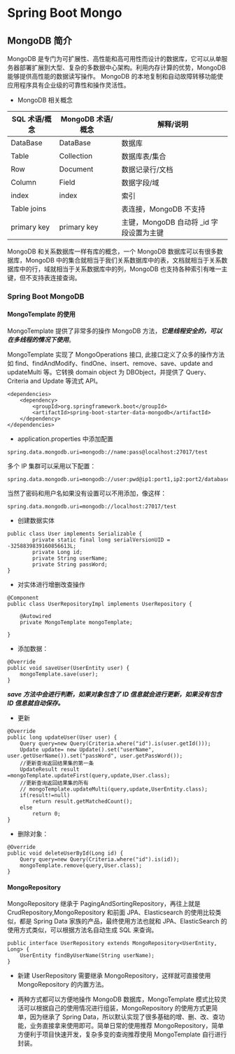 # Spring Boot Mongo

## MongoDB 简介

MongoDB 是专门为可扩展性、高性能和高可用性而设计的数据库，它可以从单服务器部署扩展到大型、复杂的多数据中心架构。利用内存计算的优势，MongoDB 能够提供高性能的数据读写操作。 MongoDB 的本地复制和自动故障转移功能使应用程序具有企业级的可靠性和操作灵活性。

- MongoDB 相关概念

SQL 术语/概念 |	MongoDB 术语/概念 |	解释/说明
---|---|---
DataBase	|DataBase|	数据库
Table|	Collection	|数据库表/集合
Row|	Document|数据记录行/文档
Column|	Field	|数据字段/域
index	|index	|索引
Table joins	||	表连接，MongoDB 不支持
primary key	|primary key|	主键，MongoDB 自动将 _id 字段设置为主键


MongoDB 和关系数据库一样有库的概念，一个 MongoDB 数据库可以有很多数据库，MongoDB 中的集合就相当于我们关系数据库中的表，文档就相当于关系数据库中的行，域就相当于关系数据库中的列，MongoDB 也支持各种索引有唯一主键，但不支持表连接查询。

### Spring Boot MongoDB

#### MongoTemplate 的使用

MongoTemplate 提供了非常多的操作 MongoDB 方法，***它是线程安全的，可以在多线程的情况下使用***。

MongoTemplate 实现了 MongoOperations 接口, 此接口定义了众多的操作方法如 find、findAndModify、findOne、insert、remove、save、update and updateMulti 等。它转换 domain object 为 DBObject，并提供了 Query、Criteria and Update 等流式 API。

```
<dependencies>
    <dependency> 
        <groupId>org.springframework.boot</groupId>
        <artifactId>spring-boot-starter-data-mongodb</artifactId>
    </dependency> 
</dependencies>
```

- application.properties 中添加配置

```
spring.data.mongodb.uri=mongodb://name:pass@localhost:27017/test
```
多个 IP 集群可以采用以下配置：

```
spring.data.mongodb.uri=mongodb://user:pwd@ip1:port1,ip2:port2/database
```
当然了密码和用户名如果没有设置可以不用添加，像这样：

```
spring.data.mongodb.uri=mongodb://localhost:27017/test
```

- 创建数据实体

```
public class User implements Serializable {
        private static final long serialVersionUID = -3258839839160856613L;
        private Long id;
        private String userName;
        private String passWord;
}
```

- 对实体进行增删改查操作


```
@Component
public class UserRepositoryImpl implements UserRepository {

    @Autowired
    private MongoTemplate mongoTemplate;

}
```

- 添加数据：

```
@Override
public void saveUser(UserEntity user) {
    mongoTemplate.save(user);
}
```
***save 方法中会进行判断，如果对象包含了 ID 信息就会进行更新，如果没有包含 ID 信息就自动保存。***


- 更新

```
@Override
public long updateUser(User user) {
    Query query=new Query(Criteria.where("id").is(user.getId()));
    Update update= new Update().set("userName", user.getUserName()).set("passWord", user.getPassWord());
    //更新查询返回结果集的第一条
    UpdateResult result =mongoTemplate.updateFirst(query,update,User.class);
    //更新查询返回结果集的所有
    // mongoTemplate.updateMulti(query,update,UserEntity.class);
    if(result!=null)
        return result.getMatchedCount();
    else
        return 0;
}
```

- 删除对象：

```
@Override
public void deleteUserById(Long id) {
    Query query=new Query(Criteria.where("id").is(id));
    mongoTemplate.remove(query,User.class);
}
```

#### MongoRepository 

MongoRepository 继承于 PagingAndSortingRepository，再往上就是 CrudRepository,MongoRepository 和前面 JPA、Elasticsearch 的使用比较类似，都是 Spring Data 家族的产品，最终使用方法也就和 JPA、ElasticSearch 的使用方式类似，可以根据方法名自动生成 SQL 来查询。

```
public interface UserRepository extends MongoRepository<UserEntity, Long> {
    UserEntity findByUserName(String userName);
}
```

- 新建 UserRepository 需要继承 MongoRepository，这样就可直接使用 MongoRepository 的内置方法。

- 两种方式都可以方便地操作 MongoDB 数据库，MongoTemplate 模式比较灵活可以根据自己的使用情况进行组装，MongoRepository 的使用方式更简单，因为继承了 Spring Data，所以默认实现了很多基础的增、删、改、查功能，业务直接拿来使用即可。简单日常的使用推荐 MongoRepository，简单方便利于项目快速开发，复杂多变的查询推荐使用 MongoTemplate 自行进行封装。





